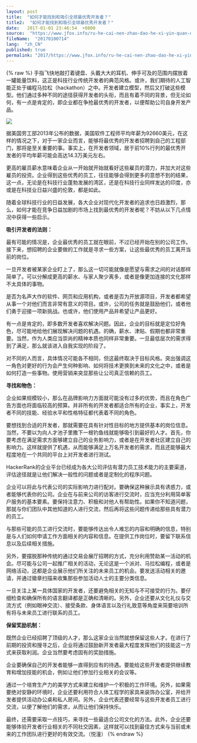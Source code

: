 ```yaml
---
layout: post
title:  "如何才能找到和吸引全球最优秀开发者？"
title2:  "如何才能找到和吸引全球最优秀开发者？"
date:   2017-01-01 23:46:54  +0800
source:  "https://www.jfox.info/ru-he-cai-nen-zhao-dao-he-xi-yin-quan-qiu-zui-you-xiu-kai-fa-zhe.html"
fileName:  "20170100714"
lang:  "zh_CN"
published: true
permalink: "2017/https://www.jfox.info/ru-he-cai-nen-zhao-dao-he-xi-yin-quan-qiu-zui-you-xiu-kai-fa-zhe.html"
---
```

{% raw %}
手指飞快地敲打着键盘、头戴大大的耳机、伸手可及的范围内摆放着一罐能量饮料，这正是科技行业传统开发者的典范风格。或许，我们期待的人工智能正处于编程马拉松（hackathon）之中。开发者建立模型，然后又打破这些模型。他们通过多种不同的途径获得开发者的头衔，而且有着不同的背景，但无论如何，有一点是肯定的，即企业都在争抢最优秀的开发者，以便帮助公司自身开发产品。

![](687b948.jpg)

据美国劳工部2013年公布的数据，美国软件工程师平均年薪为92660美元，在这样的情况之下，对于一家企业而言，能够将最优秀的开发者招聘到自己的工程部门，那将是至关重要的事。事实上，在开发者领域，居于前10%行列的最优秀开发者的平均年薪可能会高达14.3万美元左右。

更高的雇员薪水意味着企业从一开始就开始就看好这些雇员的潜力，并加大对这些雇员的投资。企业得到这些优秀的员工，往往能够会得到更多的意想不到的结果，这一点，无论是在科技行业蓬勃发展的湾区，还是在科技行业同样发达的印度，亦或是在科技业日益兴盛的伦敦，都是如此。

随着全球科技行业的日益发展，各大企业对现代化开发者的追求也日趋激烈，那么，如何才能在竞争日益加剧的市场上找到最优秀的开发者呢？不妨从以下几点情况中获得一些启示。

**吸引开发者的法则：**

最有可能的情况是，企业最优秀的员工就在眼前，不过已经开始在别的公司工作。接下来，想招聘的企业要做的工作就是寻求一些方案，让这些最优秀的员工离开当前的岗位。

一旦开发者被某家企业盯上了，那么这一切可能就像是愿望与需求之间的对话那样简单了。可以分解成更高的薪水、与家人聚少离多，或者是像更加连接的文化那样不太具体的事物。

是否为名声大作的软件、网页和应用机构，或者是否为开放源项目，开发者都希望从事一个对他们而言非常有意义的项目。或许，公司的任务就是鼓励他们，或者他们勇于迎接一项新挑战。也或许，他们使用产品并希望让产品更好。

有一点是肯定的，即多数开发者喜欢解决问题。因此，企业的目标就是定位好角色，尽可能地给他们展现解决问题的机遇。的确，薪水、津贴、假期也都非常重要。当然，作为人类应当崇尚的精神本质也同样非常重要。一旦最低层次的需求得到了满足，那么就该进入自我实现的阶段了。

对不同的人而言，具体情况可能各不相同，但这最终取决于目标风格。突出强调这一角色对更好的行为会产生何种影响、如何将技术更换到未来的文化之中，或者是如何打造一些事物。使用营销来突显那些让公司真正信赖的员工。

**寻找和物色：**

企业如果规模较小，那么在品牌影响力方面就可能没有过多的优势，而且在角色广告方面也将面临较高的预算。并非所有的开发者都适合所有的企业，事实上，开发者不同的技能、经验水平和性格特征都代表着不同的角色。

要想找到合适的开发者，那就需要在具有针对性目标的地方提供基本的岗位信息。当然，不要以为向人才池子里撒下一根钓鱼线就能够吸引到最好的人才。首先，你要考虑在满足需求方面够建立自己的业务影响力，或者是在开发者社区建立自己的影响力。这样就提供了机遇，从而能够满足上万名开发者的需求，而且还能够最大程度地在一个共同的平台上对开发者进行测试。

HackerRank的企业平台已经成为各大公司评估有潜力员工技术能力的主要渠道，评估途径就是让他们解决一般性的问题或者是定制化的程序问题。

企业可以将此与代表公司的实际影响力进行配对。要确保这种展示具有诱惑力，或者能够代表你的公司。企业在与前来公司的访客进行交流时，应当充分利用简单客户服务的基本要素。要保持注意力、积极和对他人有帮助性。如果你不知道问题，那就与你们团队中其他知道的人进行交流，然后再将这些问题传递给那些具有潜力的员工。

与那些可能的员工进行交流时，要能够传达出令人难忘的内容和明确的信息，特别是与人们如何申请工作方面相关的内容和信息。在提供工作岗位时，要留下联系信息以及后续相关措施。

另外，要摆脱那种传统的通过交易会展厅招聘的方式，充分利用赞助某一活动的机会。尽可能与公司一起推广相关的活动，无论这是一个派对、马拉松编程，或者是网络活动，这都是企业展示他们所关注的未来员工的机会。要发送活动相关的邀请，并通过徽章扫描来收集那些参加活动人士的主要分类信息。

一旦关注上某一具体国家的开发者，还要避免相关的无知与不可接受的行为。要仔细检查和确保所有的语言翻译都是正确和清晰的。另外，企业还要从文化礼仪与交流方式（例如眼神交流）、接受条款、身体语言以及行礼致意等角度来简要培训所有将与未来员工进行联系的员工。

**保留奖励机制：**

既然企业已经招聘了顶级的人才，那么这家企业当然就想保留这些人才。在进行了前期的投资和搜寻之后，企业将通过鼓励新开发者最大程度发挥他们的技能这一方式来获取利润。企业当然要考虑固有的奖励措施。

企业要确保自己的开发者能够一直得到应有的待遇。要能给这些开发者提供继续教育和增加技能的机会，例如让他们参加行业相关的会议等。

通过一个培育生产力的美学方式来建立和维护一个积极的工作环境。另外，如果需要绝对安静的环境时，企业还要利用符合人体工程学的家具来装饰办公室，并给开发者提供活动办公桌和私人房间。另外，企业代表还要经常与这些开发者员工进行交流，以便了解他们的需求，从而让他们保持快乐。

最终，还需要采取一点技巧，来寻找一些最适合公司文化的方法。此外，企业还要能够体验开发者行业相关的不同社交因素，这样就可以找到最佳方式来与当前或未来的工作团队进行更好的有效交流。（悦潼）
{% endraw %}